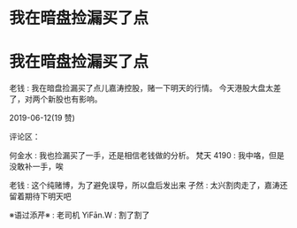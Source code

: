 # 我在暗盘捡漏买了点

# 我在暗盘捡漏买了点

老钱 : 我在暗盘捡漏买了点儿嘉涛控股，赌一下明天的行情。 今天港股大盘太差了，对两个新股也有影响。

2019-06-12(19 赞)

评论区：

何金水 : 我也捡漏买了一手，还是相信老钱做的分析。 梵天 4190 : 我中咯，但是没敢补一手，唉

老钱 : 这个纯赌博，为了避免误导，所以盘后发出来 孑然 : 太兴割肉走了，嘉涛还留着期待下明天吧

※语过添芹※ : 老司机 YiFān.W : 割了割了